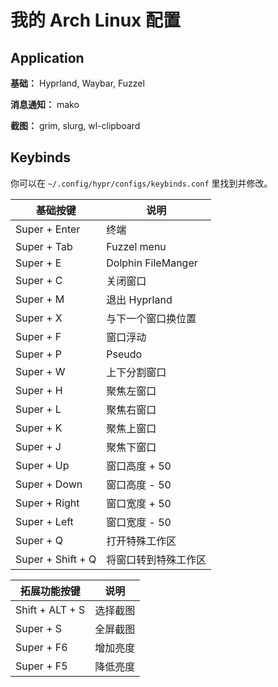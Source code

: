 # 我的 Arch Linux 配置
## Application
**基础：** Hyprland, Waybar, Fuzzel

**消息通知：** mako

**截图：** grim, slurg, wl-clipboard

## Keybinds
你可以在 `~/.config/hypr/configs/keybinds.conf` 里找到并修改。

| 基础按键      | 说明                    |
|---------------|-------------------------|
| Super + Enter | 终端                    |
| Super + Tab   | Fuzzel menu             |
| Super + E     | Dolphin FileManger      |
| Super + C     |  关闭窗口               |
| Super + M     | 退出 Hyprland           |
| Super + X     | 与下一个窗口换位置      |
| Super + F     | 窗口浮动                |
| Super + P     | Pseudo                  |
| Super + W     | 上下分割窗口            |
| Super + H     | 聚焦左窗口              |
| Super + L     | 聚焦右窗口              |
| Super + K     | 聚焦上窗口              |
| Super + J     | 聚焦下窗口              |
| Super + Up    | 窗口高度 + 50           |
| Super + Down  | 窗口高度 - 50           |
| Super + Right | 窗口宽度 + 50           |
| Super + Left  | 窗口宽度 - 50           |
| Super + Q     | 打开特殊工作区          |
| Super + Shift + Q | 将窗口转到特殊工作区|


| 拓展功能按键    | 说明                   |
|-----------------|------------------------|
| Shift + ALT + S | 选择截图               |
| Super + S       | 全屏截图               |
| Super + F6      | 增加亮度               |
| Super + F5      | 降低亮度               |
